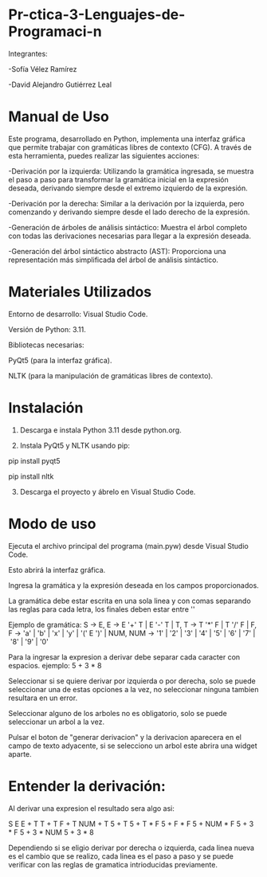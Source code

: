 # Pr-ctica-3-Lenguajes-de-Programaci-n

Integrantes:

-Sofía Vélez Ramírez

-David Alejandro Gutiérrez Leal


# Manual de Uso
Este programa, desarrollado en Python, implementa una interfaz gráfica que permite trabajar con gramáticas libres de contexto (CFG). A través de esta herramienta, puedes realizar las siguientes acciones:

-Derivación por la izquierda: Utilizando la gramática ingresada, se muestra el paso a paso para transformar la gramática inicial en la expresión deseada, derivando siempre desde el extremo izquierdo de la expresión.

-Derivación por la derecha: Similar a la derivación por la izquierda, pero comenzando y derivando siempre desde el lado derecho de la expresión.

-Generación de árboles de análisis sintáctico: Muestra el árbol completo con todas las derivaciones necesarias para llegar a la expresión deseada.

-Generación del árbol sintáctico abstracto (AST): Proporciona una representación más simplificada del árbol de análisis sintáctico.

# Materiales Utilizados
Entorno de desarrollo: Visual Studio Code.

Versión de Python: 3.11.

Bibliotecas necesarias:

PyQt5 (para la interfaz gráfica).

NLTK (para la manipulación de gramáticas libres de contexto).

# Instalación
1. Descarga e instala Python 3.11 desde python.org.
   
2. Instala PyQt5 y NLTK usando pip:

pip install pyqt5 

pip install nltk

3. Descarga el proyecto y ábrelo en Visual Studio Code.   


# Modo de uso
Ejecuta el archivo principal del programa (main.pyw) desde Visual Studio Code.

Esto abrirá la interfaz gráfica.

Ingresa la gramática y la expresión deseada en los campos proporcionados.

La gramática debe estar escrita en una sola linea y con comas separando las reglas para cada letra, los finales deben estar entre ''

Ejemplo de gramática: 
S -> E, E -> E '+' T | E '-' T | T, T -> T '*' F | T '/' F | F, F -> 'a' | 'b' | 'x' | 'y' | '(' E ')' | NUM, NUM -> '1' | '2' | '3' | '4' | '5' | '6' | '7' | '8' | '9' | '0'

Para la ingresar la expresion a derivar debe separar cada caracter con espacios.
ejemplo:
5 + 3 * 8

Seleccionar si se quiere derivar por izquierda o por derecha, solo se puede seleccionar una de estas opciones a la vez, no seleccionar ninguna tambien resultara en un error.

Seleccionar alguno de los arboles no es obligatorio, solo se puede seleccionar un arbol a la vez.

Pulsar el boton de "generar derivacion" y la derivacion aparecera en el campo de texto adyacente, si se selecciono un arbol este abrira una widget aparte.

# Entender la derivación:
Al derivar una expresion el resultado sera algo asi:

   S
   E
   E + T
   T + T
   F + T
   NUM + T
   5 + T
   5 + T * F
   5 + F * F
   5 + NUM * F
   5 + 3 * F
   5 + 3 * NUM
   5 + 3 * 8
   
Dependiendo si se eligio derivar por derecha o izquierda, cada linea nueva es el cambio que se realizo, cada linea es el paso a paso y se puede verificar con las reglas de gramatica intrioducidas previamente.

